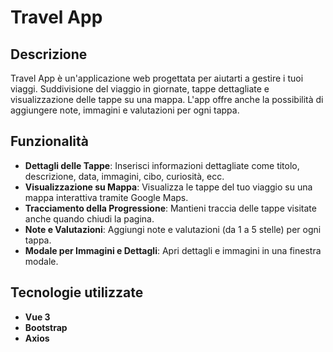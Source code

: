 # Travel App

## Descrizione

Travel App è un'applicazione web progettata per aiutarti a gestire i tuoi viaggi. Suddivisione del viaggio in giornate, tappe dettagliate e visualizzazione delle tappe su una mappa. L'app offre anche la possibilità di aggiungere note, immagini e valutazioni per ogni tappa.

## Funzionalità

- **Dettagli delle Tappe**: Inserisci informazioni dettagliate come titolo, descrizione, data, immagini, cibo, curiosità, ecc.
- **Visualizzazione su Mappa**: Visualizza le tappe del tuo viaggio su una mappa interattiva tramite Google Maps.
- **Tracciamento della Progressione**: Mantieni traccia delle tappe visitate anche quando chiudi la pagina.
- **Note e Valutazioni**: Aggiungi note e valutazioni (da 1 a 5 stelle) per ogni tappa.
- **Modale per Immagini e Dettagli**: Apri dettagli e immagini in una finestra modale.

## Tecnologie utilizzate

- **Vue 3**
- **Bootstrap**
- **Axios**